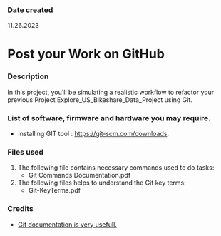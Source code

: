 ### Date created
11.26.2023

# Post your Work on GitHub

### Description
In this project, you'll be simulating a realistic workflow to refactor your previous Project Explore_US_Bikeshare_Data_Project using Git.

### List of software, firmware and hardware you may require.
* Installing GIT tool : https://git-scm.com/downloads.

### Files used
1. The following file contains necessary commands used to do tasks:
   * Git Commands Documentation.pdf	
2. The following files helps to understand the Git key terms:
   * Git-KeyTerms.pdf

### Credits
* [Git documentation is very usefull.](https://git-scm.com/doc)
